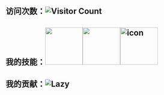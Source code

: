 ## 访问次数：![Visitor Count](https://profile-counter.glitch.me/aizsy/count.svg)
## 我的技能：<img height="100" width="100" src="https://cdn.jsdelivr.net/gh/sun0225SUN/sun0225SUN/assets/images/vscode.webp"><img height="100" width="100" src="https://cdn.jsdelivr.net/gh/sun0225SUN/sun0225SUN/assets/images/python.webp"><img src="https://techstack-generator.vercel.app/mysql-icon.svg" alt="icon" height="100" width="100">
## 我的贡献：<img src="https://github-readme-activity-graph.vercel.app/graph?username=aizsy&theme=github-compact&custom_title=Activity&radius=30&height=250" alt="Lazy">
